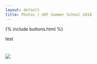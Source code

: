 ```yaml
---
layout: default
title: Photos | UEF Summer School 2018
---
```


{% include buttons.html %}

test

# ![](placeholder.jpg)
